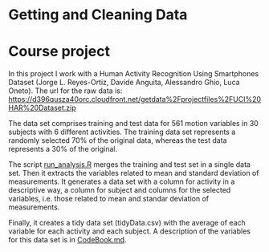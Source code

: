 Getting and Cleaning Data
================================
# Course project

In this project I work with a Human Activity Recognition Using Smartphones Dataset (Jorge L. Reyes-Ortiz, Davide Anguita, Alessandro Ghio, Luca Oneto). The url for the raw data is: https://d396qusza40orc.cloudfront.net/getdata%2Fprojectfiles%2FUCI%20HAR%20Dataset.zip 

The data set comprises training and test data for 561 motion variables in 30 subjects with 6 different activities. The training data set represents a randomly selected 70% of the original data, whereas the test data represents a 30% of the original.

The script [run_analysis.R](https://github.com/mathgenome/ProjectGCData/blob/master/run_analysis.R) merges the training and test set in a single data set. Then it extracts the variables related to mean and standard deviation of measurements. It generates a data set with a column for activity in a descriptive way, a column for subject and columns for the selected variables, i.e. those related to mean and standar deviation of measurements.

Finally, it creates a tidy data set (tidyData.csv) with the average of each variable for each activity and each subject. A description of the variables for this data set is in [CodeBook.md](https://github.com/mathgenome/ProjectGCData/blob/master/CodeBook.md).

